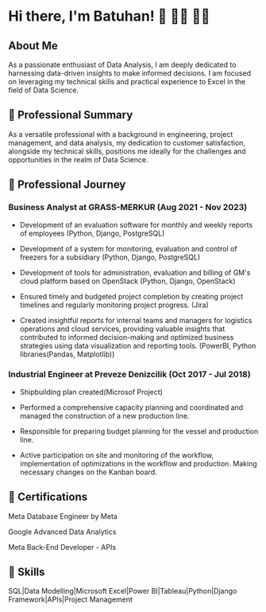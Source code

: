 # Hi there, I'm Batuhan! 👋 	:man_technologist:   :man_office_worker:

## About Me

As a passionate enthusiast of Data Analysis, I am deeply dedicated to harnessing data-driven insights to make informed decisions. I am focused on leveraging my technical skills and practical experience to Excel in the field of Data Science.

## :star2: Professional Summary

As a versatile professional with a background in engineering, project management, and data analysis, my dedication to customer satisfaction, alongside my technical skills, positions me ideally for the challenges and opportunities in the realm of Data Science.

## :briefcase: Professional Journey

### Business Analyst at GRASS-MERKUR (Aug 2021 - Nov 2023)

* Development of an evaluation software for monthly and weekly reports of employees (Python, Django, PostgreSQL)

* Development of a system for monitoring, evaluation and control of freezers for a subsidiary (Python, Django, PostgreSQL)

* Development of tools for administration, evaluation and billing of GM's cloud platform based on OpenStack (Python, Django, OpenStack)

* Ensured timely and budgeted project completion by creating project timelines and regularly monitoring project progress. (Jira)

* Created insightful reports for internal teams and managers for logistics operations and cloud services, providing valuable insights that contributed to informed decision-making and optimized business strategies using data visualization and reporting tools. (PowerBI, Python libraries(Pandas, Matplotlib))

### Industrial Engineer at Preveze Denizcilik (Oct 2017 - Jul 2018)

* Shipbuilding plan created(Microsof Project)

* Performed a comprehensive capacity planning and coordinated and managed the construction of a new production line.

* Responsible for preparing budget planning for the vessel and production line.

* Active participation on site and monitoring of the workflow, implementation of optimizations in the workflow and production. Making necessary changes on the Kanban board.


## :scroll: Certifications

Meta Database Engineer by Meta

Google Advanced Data Analytics

Meta Back-End Developer - APIs


## :rocket: Skills

SQL|Data Modelling|Microsoft Excel|Power BI|Tableau|Python|Django Framework|APIs|Project Management 









<!--
**batuhan6/batuhan6** is a ✨ _special_ ✨ repository because its `README.md` (this file) appears on your GitHub profile.

Here are some ideas to get you started:

- 🔭 I’m currently working on ...
- 🌱 I’m currently learning ...
- 👯 I’m looking to collaborate on ...
- 🤔 I’m looking for help with ...
- 💬 Ask me about ...
- 📫 How to reach me: ...
- 😄 Pronouns: ...
- ⚡ Fun fact: ...
-->
